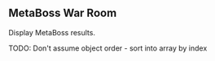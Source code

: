 ## MetaBoss War Room

Display MetaBoss results.

TODO: Don't assume object order - sort into array by index